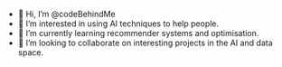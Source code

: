 - 👋 Hi, I’m @codeBehindMe
- 👀 I’m interested in using AI techniques to help people.
- 🌱 I’m currently learning recommender systems and optimisation. 
- 💞️ I’m looking to collaborate on interesting projects in the AI and data space.

<!---
codeBehindMe/codeBehindMe is a ✨ special ✨ repository because its `README.md` (this file) appears on your GitHub profile.
You can click the Preview link to take a look at your changes.
--->
